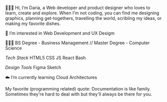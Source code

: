👩🏻‍💻  Hi, I’m Daria, a Web developer and product designer who loves to learn, create and explore. 
When I'm not coding, you can find me designing graphics, planning get-togethers, travelling the world, scribling my ideas, or making my favorite dishes.

👀  I’m interested in Web Development and UX Desigm

👩🏻‍🎓  BS Degree - Business Management // Master Degree - Computer Science

*Tech Stack*
HTML5 CSS JS React Bash 

*Design Tools*
Figma Sketch 

☁️ I’m currently learning Cloud Architectures

My favorite (programming related) quote: 
Documentation is like family. Sometimes they're hard to deal with but they'll always be there for you.
